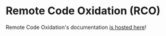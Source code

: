# Remote Code Oxidation (RCO)

Remote Code Oxidation's documentation [is hosted here](https://kmanc.github.io/remote_code_oxidation/)!